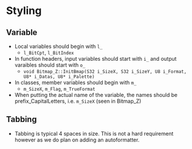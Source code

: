 # Styling

## Variable

- Local variables should begin with `l_`
  + `l_BitCpt`, `l_BitIndex`
- In function headers, input variables should start with `i_` and output varaibles should start with `o_`
  + `void Bitmap_Z::InitBmap(S32 i_SizeX, S32 i_SizeY, U8 i_Format, U8* i_Datas, U8* i_Palette)`
- In classes, member variables should begin with `m_`
  + `m_SizeX`, `m_Flag`, `m_TrueFormat`
- When putting the actual name of the variable, the names should be prefix_CapitalLetters, i.e. `m_SizeX` (seen in Bitmap_Z)

## Tabbing
- Tabbing is typical 4 spaces in size.  This is not a hard requirement however as we do plan on adding an autoformatter.
